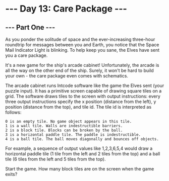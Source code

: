 # --- Day 13: Care Package ---

## --- Part One ---

As you ponder the solitude of space and the ever-increasing three-hour roundtrip for messages between you and Earth, you notice that the Space Mail Indicator Light is blinking. To help keep you sane, the Elves have sent you a care package.

It's a new game for the ship's arcade cabinet! Unfortunately, the arcade is all the way on the other end of the ship. Surely, it won't be hard to build your own - the care package even comes with schematics.

The arcade cabinet runs Intcode software like the game the Elves sent (your puzzle input). It has a primitive screen capable of drawing square tiles on a grid. The software draws tiles to the screen with output instructions: every three output instructions specify the x position (distance from the left), y position (distance from the top), and tile id. The tile id is interpreted as follows:

    0 is an empty tile. No game object appears in this tile.
    1 is a wall tile. Walls are indestructible barriers.
    2 is a block tile. Blocks can be broken by the ball.
    3 is a horizontal paddle tile. The paddle is indestructible.
    4 is a ball tile. The ball moves diagonally and bounces off objects.

For example, a sequence of output values like 1,2,3,6,5,4 would draw a horizontal paddle tile (1 tile from the left and 2 tiles from the top) and a ball tile (6 tiles from the left and 5 tiles from the top).

Start the game. How many block tiles are on the screen when the game exits?